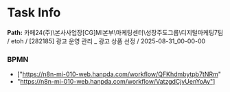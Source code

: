 # Task Info

**Path:** 카페24(주)\본사사업장\[CG]MI본부\마케팅센터\성장주도그룹\디지털마케팅7팀 / etoh / [282185] 광고 운영 관리 _ 광고 상품 선정 / 2025-08-31_00-00-00

### BPMN
- ["https://n8n-mi-010-web.hanpda.com/workflow/QFKhdmbytpb7tNRm"
- "https://n8n-mi-010-web.hanpda.com/workflow/VatzgdCjvUenYoAy"]

